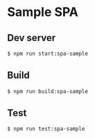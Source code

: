 # Sample SPA

## Dev server

```sh
$ npm run start:spa-sample
```

## Build

```sh
$ npm run build:spa-sample
```

## Test

```sh
$ npm run test:spa-sample
```
